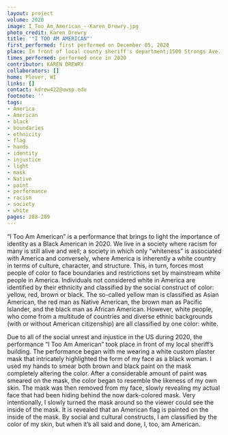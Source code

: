 ```yaml
---
layout: project
volume: 2020
image: I_Too_Am_American_--Karen_Drewry.jpg
photo_credit: Karen Drewry
title: '"I TOO AM AMERICAN"'
first_performed: first performed on December 05, 2020
place: In front of local county sheriff's department;1500 Strongs Ave.
times_performed: performed once in 2020
contributor: KAREN DREWRY
collaborators: []
home: Plover, WI
links: []
contact: kdrew422@uwsp.edu
footnote: ''
tags:
- America
- American
- black
- boundaries
- ethnicity
- flag
- hands
- identity
- injustice
- light
- mask
- Native
- paint
- performance
- racism
- society
- white
pages: 288-289
---
```

“I Too Am American” is a performance that brings to light the importance of identity as a Black American in 2020. We live in a society where racism for many is still alive and well; a society in which only “whiteness” is associated with America and conversely, where America is inherently a white country in terms of culture, character, and structure. This, in turn, forces most people of color to face boundaries and restrictions set by mainstream white people in America. Individuals not considered white in America are identified by their ethnicity and classified by the social construct of color: yellow, red, brown or black. The so-called yellow man is classified as Asian American, the red man as Native American, the brown man as Pacific Islander, and the black man as African American. However, white people, who come from a multitude of countries and diverse ethnic backgrounds (with or without American citizenship) are all classified by one color: white.

Due to all of the social unrest and injustice in the US during 2020, the performance “I Too Am American” took place in front of my local sheriff’s building. The performance began with me wearing a white custom plaster mask that intricately highlighted the form of my face as a black woman. I used my hands to smear both brown and black paint on the mask completely altering the color. After a considerable amount of paint was smeared on the mask, the color began to resemble the likeness of my own skin. The mask was then removed from my face, slowly revealing my actual face that had been hiding behind the now dark-colored mask. Very intentionally, I slowly turned the mask around so the viewer could see the inside of the mask. It is revealed that an American flag is painted on the inside of the mask. By social and cultural constructs, I am classified by the color of my skin, but when it’s all said and done, I, too, am American.